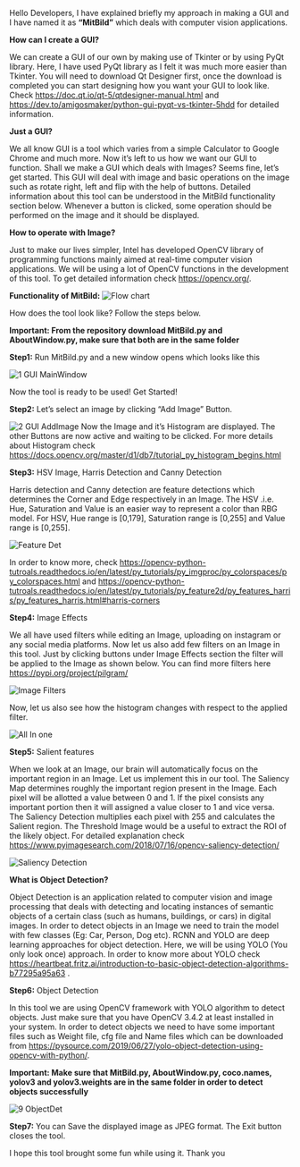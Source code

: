 Hello Developers, I have explained briefly my approach in making a GUI and I have named it as **“MitBild”** which deals with computer vision applications.

**How can I create a GUI?**

We can create a GUI of our own by making use of Tkinter or by using PyQt library. Here, I have used PyQt library as I felt it was much more easier than Tkinter. You will need to download Qt Designer first, once the download is completed you can start designing how you want your GUI to look like. Check https://doc.qt.io/qt-5/qtdesigner-manual.html and https://dev.to/amigosmaker/python-gui-pyqt-vs-tkinter-5hdd for detailed information.

**Just a GUI?** 

We all know GUI is a tool which varies from a simple Calculator to Google Chrome and much more. Now it’s left to us how we want our GUI to function. Shall we make a GUI which deals with Images? Seems fine, let’s get started.
This GUI will deal with image and basic operations on the image such as rotate right, left and flip with the help of buttons. Detailed information about this tool can be understood in the MitBild functionality section below. Whenever a button is clicked, some operation should be performed on the image and it should be displayed.

**How to operate with Image?**

Just to make our lives simpler, Intel has developed OpenCV library of programming functions mainly aimed at real-time computer vision applications. We will be using a lot of OpenCV functions in the development of this tool. To get detailed information check  https://opencv.org/.

**Functionality of MitBild:**
![Flow chart](https://user-images.githubusercontent.com/63425115/81398766-7f241c80-9147-11ea-9c7c-17880ebef0d3.JPG)

How does the tool look like? Follow the steps below.

**Important: From the repository download MitBild.py and AboutWindow.py, make sure that both are in the same folder**

**Step1:** 
Run MitBild.py and a new window opens which looks like this

![1 GUI MainWindow](https://user-images.githubusercontent.com/63425115/81399594-dc6c9d80-9148-11ea-9086-f2d3f65377d2.JPG)

Now the tool is ready to be used! Get Started!

**Step2:** Let’s select an image by clicking “Add Image” Button. 

![2 GUI AddImage](https://user-images.githubusercontent.com/63425115/81399623-eee6d700-9148-11ea-824a-2d813473af78.JPG)
Now the Image and it’s Histogram are displayed. The other Buttons are now active and waiting to be clicked. For more details about Histogram check https://docs.opencv.org/master/d1/db7/tutorial_py_histogram_begins.html

**Step3:** HSV Image, Harris Detection and Canny Detection

Harris detection and Canny detection are feature detections which determines the Corner and Edge respectively in an Image. The HSV .i.e. Hue, Saturation and Value is an easier way to represent a color than RBG model. For HSV, Hue range is [0,179], Saturation range is [0,255] and Value range is [0,255].

![Feature Det](https://user-images.githubusercontent.com/63425115/81399270-5cdece80-9148-11ea-949c-4df329e95f5e.JPG)

In order to know more, check
https://opencv-python-tutroals.readthedocs.io/en/latest/py_tutorials/py_imgproc/py_colorspaces/py_colorspaces.html and https://opencv-python-tutroals.readthedocs.io/en/latest/py_tutorials/py_feature2d/py_features_harris/py_features_harris.html#harris-corners

**Step4:** Image Effects

We all have used filters while editing an Image, uploading on instagram or any social media platforms. Now let us also add few filters on an Image in this tool. Just by clicking buttons under Image Effects section the filter will be applied to the Image as shown below. You can find more filters here https://pypi.org/project/pilgram/

![Image Filters](https://user-images.githubusercontent.com/63425115/81399318-7122cb80-9148-11ea-8d41-89670aee9842.JPG)

Now, let us also see how the histogram changes with respect to the applied filter. 

![All In one](https://user-images.githubusercontent.com/63425115/81399218-49cbfe80-9148-11ea-8fd6-f537dabf5ac7.JPG)

**Step5:** Salient features

When we look at an Image, our brain will automatically focus on the important region in an Image. Let us implement this in our tool. 
The Saliency Map determines roughly the important region present in the Image. Each pixel will be allotted a value between 0 and 1. If the pixel consists any important portion then it will assigned a value closer to 1 and vice versa. The Saliency Detection multiplies each pixel with 255 and calculates the Salient region. The Threshold Image  would be a useful to extract the ROI of the likely object. For detailed explanation check https://www.pyimagesearch.com/2018/07/16/opencv-saliency-detection/

![Saliency Detection](https://user-images.githubusercontent.com/63425115/81399416-96173e80-9148-11ea-81d8-1e5a2411217e.jpg)

**What is Object Detection?**

 Object Detection is an application related to computer vision and image processing that deals with detecting and locating instances of semantic objects of a certain class (such as humans, buildings, or cars) in digital images. In order to detect objects in an Image we need to train the model with few classes (Eg: Car, Person, Dog etc). RCNN and YOLO are deep learning approaches for object detection. Here, we will be using YOLO (You only look once) approach. In order to know more about YOLO check https://heartbeat.fritz.ai/introduction-to-basic-object-detection-algorithms-b77295a95a63 .
 
**Step6:** Object Detection 
 
In this tool we are using OpenCV framework with YOLO algorithm to detect objects. Just make sure that you have OpenCV 3.4.2 at least installed in your system. In order to detect objects we need to have some important files such as Weight file, cfg file and Name files which can be downloaded from https://pysource.com/2019/06/27/yolo-object-detection-using-opencv-with-python/. 

**Important: Make sure that MitBild.py, AboutWindow.py, coco.names, yolov3 and yolov3.weights are in the same folder in order to detect objects successfully** 

![9 ObjectDet](https://user-images.githubusercontent.com/63425115/81541780-48414700-9391-11ea-9c3c-42f5343707c8.JPG)

**Step7:** You can Save the displayed image as JPEG format. The Exit button closes the tool.

I hope this tool brought some fun while using it.
Thank you

















